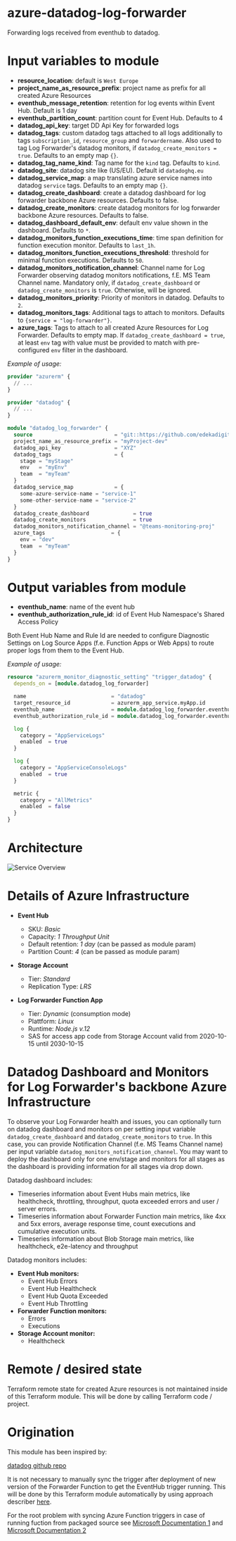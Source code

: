 # azure-datadog-log-forwarder

Forwarding logs received from eventhub to datadog.

# Input variables to module
* __resource_location__: default is `West Europe`
* __project_name_as_resource_prefix__: project name as prefix for all created Azure Resources
* __eventhub_message_retention__: retention for log events within Event Hub. Default is 1 day
* __eventhub_partition_count__: partition count for Event Hub. Defaults to 4
* __datadog_api_key__: target DD Api Key for forwarded logs
* __datadog_tags__: custom datadog tags attached to all logs additionally to tags `subscription_id`, `resource_group` and `forwardername`. Also used to tag Log Forwarder's datadog monitors, if `datadog_create_monitors = true`. Defaults to an empty map `{}`.
* __datadog_tag_name_kind__: Tag name for the `kind` tag. Defaults to `kind`.
* __datadog_site__: datadog site like (US/EU). Default id `datadoghq.eu`
* __datadog_service_map__: a map translating azure service names into datadog `service` tags. Defaults to an empty map `{}`.
* __datadog_create_dashboard__: create a datadog dashboard for log forwarder backbone Azure resources. Defaults to false.
* __datadog_create_monitors__: create datadog monitors for log forwarder backbone Azure resources. Defaults to false.
* __datadog_dashboard_default_env__: default env value shown in the dashboard. Defaults to `*`.
* __datadog_monitors_function_executions_time__: time span definition for function execution monitor. Defaults to `last_1h`.
* __datadog_monitors_function_executions_threshold__: threshold for minimal function executions. Defaults to `50`.
* __datadog_monitors_notification_channel__: Channel name for Log Forwarder observing datadog monitors notifications, f.E. MS Team Channel name. Mandatory only, if `datadog_create_dashboard` or `datadog_create_monitors` is `true`. Otherwise, will be ignored.
* __datadog_monitors_priority__: Priority of monitors in datadog. Defaults to `2`.
* __datadog_monitors_tags__: Additional tags to attach to monitors. Defaults to `{service = "log-forwarder"}`.  
* __azure_tags__: Tags to attach to all created Azure Resources for Log Forwarder. Defaults to empty map. If `datadog_create_dashboard = true`, at least `env` tag with value must be provided to match with pre-configured `env` filter in the dashboard.

_Example of usage:_

```terraform
provider "azurerm" {
  // ...
}

provider "datadog" {
  // ...
}

module "datadog_log_forwarder" {
  source                          = "git::https://github.com/edekadigital/terraform-azure-modules.git//terraform-azure-datadog-log-forwarder?ref=v0.1.0"
  project_name_as_resource_prefix = "myProject-dev"
  datadog_api_key                 = "XYZ"
  datadog_tags                    = { 
    stage = "myStage"
    env   = "myEnv"
    team  = "myTeam"
  }
  datadog_service_map             = {
    some-azure-service-name = "service-1"
    some-other-service-name = "service-2"
  }
  datadog_create_dashboard              = true
  datadog_create_monitors               = true
  datadog_monitors_notification_channel = "@teams-monitoring-proj"
  azure_tags                     = {
    env = "dev"
    team  = "myTeam"
  }
}
```
# Output variables from module
* __eventhub_name__: name of the event hub
* __eventhub_authorization_rule_id__: id of Event Hub Namespace's Shared Access Policy

Both Event Hub Name and Rule Id are needed to configure Diagnostic Settings on Log Source Apps (f.e. Function Apps or Web Apps) to route proper logs from them to the Event Hub.

_Example of usage:_

```terraform
resource "azurerm_monitor_diagnostic_setting" "trigger_datadog" {
  depends_on = [module.datadog_log_forwarder]

  name                           = "datadog"
  target_resource_id             = azurerm_app_service.myApp.id
  eventhub_name                  = module.datadog_log_forwarder.eventhub_name
  eventhub_authorization_rule_id = module.datadog_log_forwarder.eventhub_authorization_rule_id

  log {
    category = "AppServiceLogs"
    enabled  = true
  }

  log {
    category = "AppServiceConsoleLogs"
    enabled  = true
  }

  metric {
    category = "AllMetrics"
    enabled  = false
  }
}
```

# Architecture

![Service Overview](docs/azure-dd-log-forwarder.png)

# Details of Azure Infrastructure

* __Event Hub__
    * SKU: _Basic_
    * Capacity: _1 Throughput Unit_
    * Default retention: _1 day_ (can be passed as module param)
    * Partition Count: _4_ (can be passed as module param)


* __Storage Account__
    * Tier: _Standard_
    * Replication Type: _LRS_


* __Log Forwarder Function App__
    * Tier: _Dynamic_ (consumption mode)
    * Plattform: _Linux_
    * Runtime: _Node.js v.12_
    * SAS for access app code from Storage Account valid from 2020-10-15 until 2030-10-15

# Datadog Dashboard and Monitors for Log Forwarder's backbone Azure Infrastructure

To observe your Log Forwarder health and issues, you can optionally turn on datadog dashboard and monitors on per setting input variable `datadog_create_dashboard` and `datadog_create_monitors` to `true`.
In this case, you can provide Notification Channel (f.e. MS Teams Channel name) per input variable `datadog_monitors_notification_channel`.
You may want to deploy the dashboard only for one env/stage and monitors for all stages as the dashboard is providing information for all stages via drop down.

Datadog dashboard includes:

* Timeseries information about Event Hubs main metrics, like healthcheck, throttling, throughput, quota exceeded errors and user / server errors.
* Timeseries information about Forwarder Function main metrics, like 4xx and 5xx errors, average response time, count executions and cumulative execution units.
* Timeseries information about Blob Storage main metrics, like healthcheck, e2e-latency and throughput

Datadog monitors includes:
* __Event Hub monitors:__
  * Event Hub Errors
  * Event Hub Healthcheck
  * Event Hub Quota Exceeded
  * Event Hub Throttling
* __Forwarder Function monitors:__
  * Errors 
  * Executions
* __Storage Account monitor:__
  * Healthcheck

# Remote / desired state

Terraform remote state for created Azure resources is not maintained inside of this Terraform module. This will be done by calling Terraform code / project.


# Origination

This module has been inspired by:

[datadog github repo](https://github.com/DataDog/datadog-serverless-functions/tree/master/azure/activity_logs_monitoring)

It is not necessary to manually sync the trigger after deployment of new version of the Forwarder Function to get the EventHub trigger running. This will be done by this Terraform module
automatically by using approach describer [here](https://ilhicas.com/2019/08/17/Terraform-local-exec-run-always.html).

For the root problem with syncing Azure Function triggers in case of running fuction from packaged source see [Microsoft Documentation 1](https://docs.microsoft.com/en-us/azure/azure-functions/run-functions-from-deployment-package#enabling-functions-to-run-from-a-package) and [Microsoft Documentation 2](https://docs.microsoft.com/en-us/azure/azure-functions/functions-deployment-technologies#trigger-syncing)
